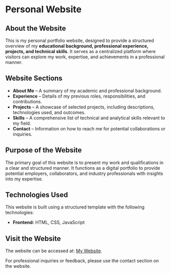 # Personal Website  

## About the Website  
This is my personal portfolio website, designed to provide a structured overview of my **educational background, professional experience, projects, and technical skills**. It serves as a centralized platform where visitors can explore my work, expertise, and achievements in a professional manner.  

## Website Sections  

- **About Me** – A summary of my academic and professional background.  
- **Experience** – Details of my previous roles, responsibilities, and contributions.  
- **Projects** – A showcase of selected projects, including descriptions, technologies used, and outcomes.  
- **Skills** – A comprehensive list of technical and analytical skills relevant to my field.  
- **Contact** – Information on how to reach me for potential collaborations or inquiries.  

## Purpose of the Website  
The primary goal of this website is to present my work and qualifications in a clear and structured manner. It functions as a digital portfolio to provide potential employers, collaborators, and industry professionals with insights into my expertise.  

## Technologies Used  
This website is built using a structured template with the following technologies:  

- **Frontend:** HTML, CSS, JavaScript   

## Visit the Website  
The website can be accessed at: [My Website]([#](https://anilyigitsel.github.io/portfolio-website/)).  

For professional inquiries or feedback, please use the contact section on the website.  
